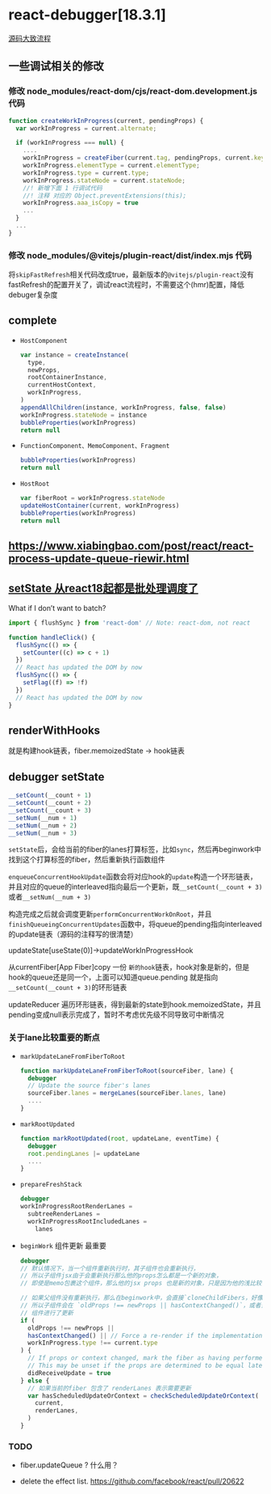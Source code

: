 # react-debugger[18.3.1]

[源码大致流程](./readme.svg)

## 一些调试相关的修改

### 修改 node_modules/react-dom/cjs/react-dom.development.js 代码

```js
function createWorkInProgress(current, pendingProps) {
  var workInProgress = current.alternate;

  if (workInProgress === null) {
    ....
    workInProgress = createFiber(current.tag, pendingProps, current.key, current.mode);
    workInProgress.elementType = current.elementType;
    workInProgress.type = current.type;
    workInProgress.stateNode = current.stateNode;
    //! 新增下面 1 行调试代码
    //! 注释 对应的 Object.preventExtensions(this);
    workInProgress.aaa_isCopy = true
    ...
  }
  ...
}

```

### 修改 node_modules/@vitejs/plugin-react/dist/index.mjs 代码

将`skipFastRefresh`相关代码改成true，最新版本的`@vitejs/plugin-react`没有fastRefresh的配置开关了，调试react流程时，不需要这个(hmr)配置，降低debuger复杂度

## complete

- `HostComponent`

  ```js
  var instance = createInstance(
    type,
    newProps,
    rootContainerInstance,
    currentHostContext,
    workInProgress,
  )
  appendAllChildren(instance, workInProgress, false, false)
  workInProgress.stateNode = instance
  bubbleProperties(workInProgress)
  return null
  ```

- `FunctionComponent、MemoComponent、Fragment`

  ```js
  bubbleProperties(workInProgress)
  return null
  ```

- `HostRoot`

  ```js
  var fiberRoot = workInProgress.stateNode
  updateHostContainer(current, workInProgress)
  bubbleProperties(workInProgress)
  return null
  ```

## https://www.xiabingbao.com/post/react/react-process-update-queue-riewir.html

## [setState 从react18起都是批处理调度了](https://github.com/reactwg/react-18/discussions/21)

What if I don’t want to batch?

```js
import { flushSync } from 'react-dom' // Note: react-dom, not react

function handleClick() {
  flushSync(() => {
    setCounter((c) => c + 1)
  })
  // React has updated the DOM by now
  flushSync(() => {
    setFlag((f) => !f)
  })
  // React has updated the DOM by now
}
```

## renderWithHooks

就是构建hook链表，fiber.memoizedState -> hook链表

## debugger setState

```js
__setCount(__count + 1)
__setCount(__count + 2)
__setCount(__count + 3)
__setNum(__num + 1)
__setNum(__num + 2)
__setNum(__num + 3)
```

`setState`后，会给当前的fiber的lanes打算标签，比如`sync`，然后再beginwork中找到这个打算标签的fiber，然后重新执行函数组件

`enqueueConcurrentHookUpdate`函数会将对应hook的`update`构造一个环形链表，并且对应的queue的interleaved指向最后一个更新，既`__setCount(__count + 3)`或者`__setNum(__num + 3)`

构造完成之后就会调度更新`performConcurrentWorkOnRoot`，并且`finishQueueingConcurrentUpdates`函数中，将queue的pending指向interleaved的update链表（源码的注释写的很清楚）

updateState[useState(0)]->updateWorkInProgressHook

从currentFiber[App Fiber]copy 一份 `新的hook`链表，hook对象是新的，但是hook的queue还是同一个，上面可以知道queue.pending 就是指向`__setCount(__count + 3)`的环形链表

updateReducer 遍历环形链表，得到最新的state到hook.memoizedState，并且pending变成null表示完成了，暂时不考虑优先级不同导致可中断情况

### 关于lane比较重要的断点

- `markUpdateLaneFromFiberToRoot`

  ```js
  function markUpdateLaneFromFiberToRoot(sourceFiber, lane) {
    debugger
    // Update the source fiber's lanes
    sourceFiber.lanes = mergeLanes(sourceFiber.lanes, lane)
    ....
  }
  ```

- `markRootUpdated`
  ```js
  function markRootUpdated(root, updateLane, eventTime) {
    debugger
    root.pendingLanes |= updateLane
    ....
  }
  ```
- `prepareFreshStack`
  ```js
  debugger
  workInProgressRootRenderLanes =
    subtreeRenderLanes =
    workInProgressRootIncludedLanes =
      lanes
  ```
- `beginWork` 组件更新 最重要
  ```js
  debugger
  // 默认情况下，当一个组件重新执行时，其子组件也会重新执行，
  // 所以子组件jsx由于会重新执行那么他的props怎么都是一个新的对象，
  // 即使是memo包裹这个组件，那么他的jsx props 也是新的对象，只是因为他的浅比较，有机会跳过更新而已

  // 如果父组件没有重新执行，那么在beginwork中，会直接`cloneChildFibers，好像在就进行一clone`其子fiber，所以oldProps === newProps
  // 所以子组件会在 `oldProps !== newProps || hasContextChanged()`，或者当前的函数组件fiber包含了正在调度的renderLanes时，就进行重新执行更新
  // 组件进行了更新
  if (
    oldProps !== newProps ||
    hasContextChanged() || // Force a re-render if the implementation changed due to hot reload:
    workInProgress.type !== current.type
  ) {
    // If props or context changed, mark the fiber as having performed work.
    // This may be unset if the props are determined to be equal later (memo).
    didReceiveUpdate = true
  } else {
    // 如果当前的fiber 包含了 renderLanes 表示需要更新
    var hasScheduledUpdateOrContext = checkScheduledUpdateOrContext(
      current,
      renderLanes,
    )
  }
  ```

### TODO

- fiber.updateQueue ? 什么用？

- delete the effect list.
  https://github.com/facebook/react/pull/20622

